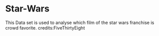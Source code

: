 # Star-Wars
This Data set is used to analyse which film of the star wars franchise is crowd favorite. credits:FiveThirtyEight
